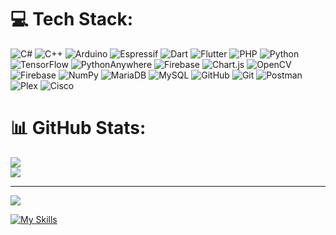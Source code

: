 # 💻 Tech Stack:
![C#](https://img.shields.io/badge/c%23-%23239120.svg?style=flat&logo=csharp&logoColor=white) ![C++](https://img.shields.io/badge/c++-%2300599C.svg?style=flat&logo=c%2B%2B&logoColor=white) ![Arduino](https://img.shields.io/badge/-Arduino-00979D?style=flat&logo=Arduino&logoColor=white) ![Espressif](https://img.shields.io/badge/espressif-E7352C.svg?style=flat&logo=espressif&logoColor=white) ![Dart](https://img.shields.io/badge/dart-%230175C2.svg?style=flat&logo=dart&logoColor=white) ![Flutter](https://img.shields.io/badge/Flutter-%2302569B.svg?style=flat&logo=Flutter&logoColor=white) ![PHP](https://img.shields.io/badge/php-%23777BB4.svg?style=flat&logo=php&logoColor=white) ![Python](https://img.shields.io/badge/python-3670A0?style=flat&logo=python&logoColor=ffdd54)  ![TensorFlow](https://img.shields.io/badge/TensorFlow-%23FF6F00.svg?style=flat&logo=TensorFlow&logoColor=white) ![PythonAnywhere](https://img.shields.io/badge/pythonanywhere-%232F9FD7.svg?style=flat&logo=pythonanywhere&logoColor=151515) ![Firebase](https://img.shields.io/badge/firebase-%23039BE5.svg?style=flat&logo=firebase) ![Chart.js](https://img.shields.io/badge/chart.js-F5788D.svg?style=flat&logo=chart.js&logoColor=white) ![OpenCV](https://img.shields.io/badge/opencv-%23white.svg?style=flat&logo=opencv&logoColor=white) ![Firebase](https://img.shields.io/badge/firebase-a08021?style=flat&logo=firebase&logoColor=ffcd34) ![NumPy](https://img.shields.io/badge/numpy-%23013243.svg?style=flat&logo=numpy&logoColor=white) ![MariaDB](https://img.shields.io/badge/MariaDB-003545?style=flat&logo=mariadb&logoColor=white) ![MySQL](https://img.shields.io/badge/mysql-4479A1.svg?style=flat&logo=mysql&logoColor=white) ![GitHub](https://img.shields.io/badge/github-%23121011.svg?style=flat&logo=github&logoColor=white) ![Git](https://img.shields.io/badge/git-%23F05033.svg?style=flat&logo=git&logoColor=white) ![Postman](https://img.shields.io/badge/Postman-FF6C37?style=flat&logo=postman&logoColor=white) ![Plex](https://img.shields.io/badge/plex-%23E5A00D.svg?style=flat&logo=plex&logoColor=white) ![Cisco](https://img.shields.io/badge/cisco-%23049fd9.svg?style=flat&logo=cisco&logoColor=black)
# 📊 GitHub Stats:
![](https://github-readme-streak-stats.herokuapp.com/?user=KViolinov&theme=dark&hide_border=false)<br/>
![](https://github-readme-stats.vercel.app/api/top-langs/?username=KViolinov&theme=dark&hide_border=false&include_all_commits=true&count_private=true&layout=compact)

---
[![](https://visitcount.itsvg.in/api?id=KViolinov&icon=0&color=0)](https://visitcount.itsvg.in)

<!-- Proudly created with GPRM ( https://gprm.itsvg.in ) -->

[![My Skills](https://skillicons.dev/icons?i=arduino,cpp,cs,dart,flutter,docker,firebase,git,github,opencv,php,py,pycharm,tensorflow,raspberrypi&perline=3)](https://skillicons.dev)

